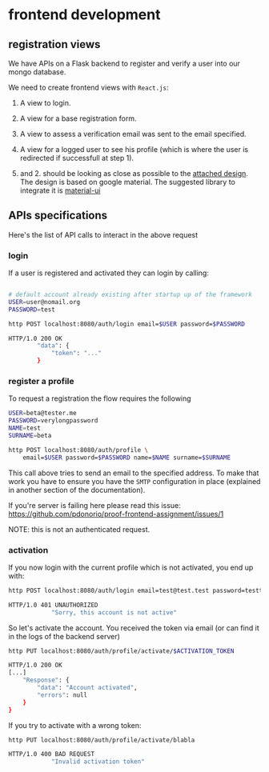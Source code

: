 
# frontend development


## registration views

We have APIs on a Flask backend to register and verify a user into our mongo database.

We need to create frontend views with `React.js`:
1. A view to login.
2. A view for a base registration form. 
3. A view to assess a verification email was sent to the email specified.
4. A view for a logged user to see his profile (which is where the user is redirected if successfull at step 1). 

1. and 2. should be looking as close as possible to  the [attached design](data/images/login_design.png). 
The design is based on google material.
The suggested library to integrate it is [material-ui](LINKTOADD)


## APIs specifications

Here's the list of API calls to interact in the above request

### login

If a user is registered and activated they can login by calling:
```bash

# default account already existing after startup up of the framework
USER=user@nomail.org
PASSWORD=test

http POST localhost:8080/auth/login email=$USER password=$PASSWORD

HTTP/1.0 200 OK
        "data": {
            "token": "..."
        }
```


### register a profile

To request a registration the flow requires the following
```bash
USER=beta@tester.me
PASSWORD=verylongpassword
NAME=test
SURNAME=beta

http POST localhost:8080/auth/profile \
    email=$USER password=$PASSWORD name=$NAME surname=$SURNAME
```

This call above tries to send an email to the specified address.
To make that work you have to ensure you have the `SMTP` configuration in place (explained in another section of the documentation).

If you're server is failing here please read this issue:
https://github.com/pdonorio/proof-frontend-assignment/issues/1

NOTE: this is not an authenticated request.


### activation

If you now login with the current profile which is not activated, you end up with:
```bash
http POST localhost:8080/auth/login email=test@test.test password=testtest

HTTP/1.0 401 UNAUTHORIZED
            "Sorry, this account is not active"
```

So let's activate the account. You received the token via email 
(or can find it in the logs of the backend server)

```bash
http PUT localhost:8080/auth/profile/activate/$ACTIVATION_TOKEN

HTTP/1.0 200 OK
[...]
    "Response": {
        "data": "Account activated",
        "errors": null
    }
}
```

If you try to activate with a wrong token:
```bash
http PUT localhost:8080/auth/profile/activate/blabla

HTTP/1.0 400 BAD REQUEST
            "Invalid activation token"
```

